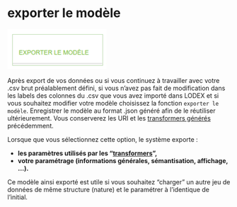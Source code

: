 # exporter le modèle

![mod&#xE8;le d&apos;import](../../../.gitbook/assets/image%20%2819%29.png)

Après export de vos données ou si vous continuez à travailler avec votre .csv brut préalablement défini, si vous n’avez pas fait de modification dans les labels des colonnes du .csv que vous avez importé dans LODEX et si vous souhaitez modifier votre modèle choisissez la fonction `exporter le modèle`. Enregistrer le modèle au format .json généré afin de le réutiliser ultérieurement. Vous conserverez les URI et les [transformers générés](../transformers/) précédemment.

Lorsque que vous sélectionnez cette option, le système exporte :

* **les paramètres utilisés par les “**[**transformers**](../transformers/)**”,**
* **votre paramétrage \(informations générales, sémantisation, affichage, …\).**

Ce modèle ainsi exporté est utile si vous souhaitez “charger” un autre jeu de données de même structure \(nature\) et le paramétrer à l’identique de l’initial.  
 

